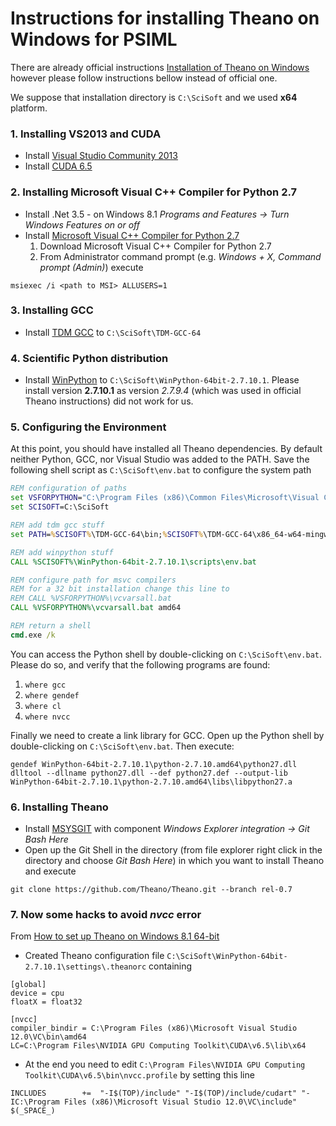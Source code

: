# Instructions for installing Theano on Windows for PSIML

There are already official instructions [Installation of Theano on Windows](http://www.deeplearning.net/software/theano/install_windows.html#install-windows) however please follow instructions bellow instead of official one.

We suppose that installation directory is `C:\SciSoft` and we used **x64** platform.

### 1. Installing VS2013 and CUDA
- Install [Visual Studio Community 2013](http://go.microsoft.com/fwlink/?LinkId=517284)
- Install [CUDA 6.5](https://developer.nvidia.com/cuda-toolkit-65)

### 2. Installing Microsoft Visual C++ Compiler for Python 2.7
- Install .Net 3.5 - on Windows 8.1 *Programs and Features -> Turn Windows Features on or off*
- Install [Microsoft Visual C++ Compiler for Python 2.7](http://www.microsoft.com/en-us/download/details.aspx?id=44266)
    1. Download Microsoft Visual C++ Compiler for Python 2.7
    2. From Administrator command prompt (e.g. *Windows + X, Command prompt (Admin)*) execute
```
msiexec /i <path to MSI> ALLUSERS=1
```

### 3. Installing GCC
- Install [TDM GCC](http://tdm-gcc.tdragon.net/download) to `C:\SciSoft\TDM-GCC-64`

### 4. Scientific Python distribution
- Install [WinPython](https://winpython.github.io/) to `C:\SciSoft\WinPython-64bit-2.7.10.1`. Please install version **2.7.10.1** as version *2.7.9.4* (which was used in official Theano instructions) did not work for us.

### 5. Configuring the Environment
At this point, you should have installed all Theano dependencies. By default neither Python, GCC, nor Visual Studio was added to the PATH. Save the following shell script as `C:\SciSoft\env.bat` to configure the system path
```cmd
REM configuration of paths
set VSFORPYTHON="C:\Program Files (x86)\Common Files\Microsoft\Visual C++ for Python\9.0"
set SCISOFT=C:\SciSoft

REM add tdm gcc stuff
set PATH=%SCISOFT%\TDM-GCC-64\bin;%SCISOFT%\TDM-GCC-64\x86_64-w64-mingw32\bin;%PATH%

REM add winpython stuff
CALL %SCISOFT%\WinPython-64bit-2.7.10.1\scripts\env.bat

REM configure path for msvc compilers
REM for a 32 bit installation change this line to
REM CALL %VSFORPYTHON%\vcvarsall.bat
CALL %VSFORPYTHON%\vcvarsall.bat amd64

REM return a shell
cmd.exe /k
```

You can access the Python shell by double-clicking on `C:\SciSoft\env.bat`. Please do so, and verify that the following programs are found:
  1. `where gcc`
  2. `where gendef`
  3. `where cl`
  4. `where nvcc`

Finally we need to create a link library for GCC. Open up the Python shell by double-clicking on `C:\SciSoft\env.bat`. Then execute:
```
gendef WinPython-64bit-2.7.10.1\python-2.7.10.amd64\python27.dll
dlltool --dllname python27.dll --def python27.def --output-lib WinPython-64bit-2.7.10.1\python-2.7.10.amd64\libs\libpython27.a
```

### 6. Installing Theano
- Install [MSYSGIT](http://msysgit.github.io/) with component *Windows Explorer integration -> Git Bash Here*
- Open up the Git Shell in the directory (from file explorer right click in the directory and choose *Git Bash Here*) in which you want to install Theano and execute
```
git clone https://github.com/Theano/Theano.git --branch rel-0.7
```

### 7. Now some hacks to avoid *nvcc* error
From [How to set up Theano on Windows 8.1 64-bit](http://machinelearning.berlin/?p=383)
- Created Theano configuration file `C:\SciSoft\WinPython-64bit-2.7.10.1\settings\.theanorc` containing
```
[global]
device = cpu
floatX = float32
 
[nvcc]
compiler_bindir = C:\Program Files (x86)\Microsoft Visual Studio 12.0\VC\bin\amd64
LC=C:\Program Files\NVIDIA GPU Computing Toolkit\CUDA\v6.5\lib\x64
```

- At the end you need to edit `C:\Program Files\NVIDIA GPU Computing Toolkit\CUDA\v6.5\bin\nvcc.profile` by setting this line 
```
INCLUDES        +=  "-I$(TOP)/include" "-I$(TOP)/include/cudart" "-IC:\Program Files (x86)\Microsoft Visual Studio 12.0\VC\include" $(_SPACE_)
```

